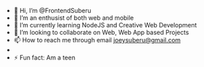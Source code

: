 - 👋 Hi, I’m @FrontendSuberu
- 👀 I’m an enthusist of both web and mobile 
- 🌱 I’m currently learning NodeJS and Creative Web Development
- 💞️ I’m looking to collaborate on Web, Web App based Projects
- 📫 How to reach me through email joeysuberu@gmail.com
- 
- ⚡ Fun fact: Am a teen

<!---
FrontendSuberu/FrontendSuberu is a ✨ special ✨ repository because its `README.md` (this file) appears on your GitHub profile.
You can click the Preview link to take a look at your changes.
--->
